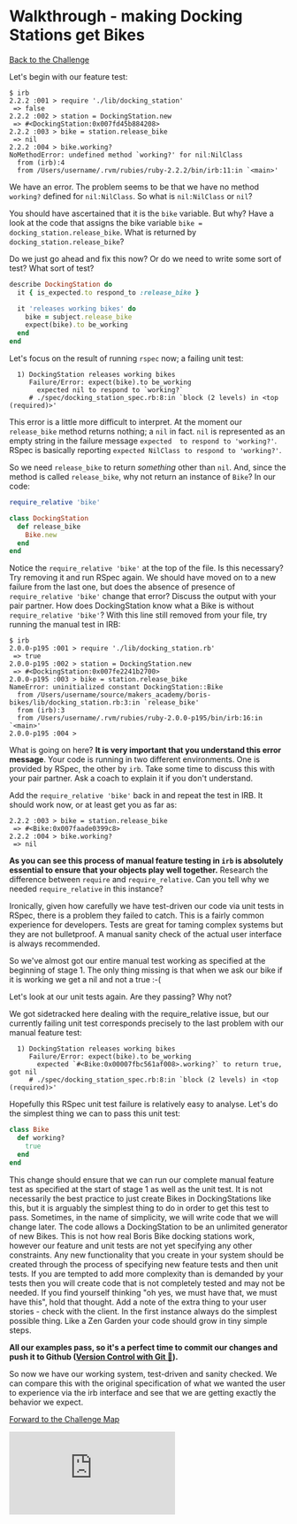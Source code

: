 # Walkthrough - making Docking Stations get Bikes

[Back to the Challenge](../10_making_stations_release_bikes.md)

Let's begin with our feature test:

```
$ irb
2.2.2 :001 > require './lib/docking_station'
 => false
2.2.2 :002 > station = DockingStation.new
 => #<DockingStation:0x007fd45b884208>
2.2.2 :003 > bike = station.release_bike
 => nil
2.2.2 :004 > bike.working?
NoMethodError: undefined method `working?' for nil:NilClass
  from (irb):4
  from /Users/username/.rvm/rubies/ruby-2.2.2/bin/irb:11:in `<main>'
```

We have an error. The problem seems to be that we have no method `working?` defined for `nil:NilClass`.  So what is `nil:NilClass` or `nil`?

You should have ascertained that it is the `bike` variable.  But why?  Have a look at the code that assigns the bike variable `bike = docking_station.release_bike`.  What is returned by `docking_station.release_bike`?

Do we just go ahead and fix this now?  Or do we need to write some sort of test?  What sort of test?

```ruby
describe DockingStation do
  it { is_expected.to respond_to :release_bike }

  it 'releases working bikes' do
    bike = subject.release_bike
    expect(bike).to be_working
  end
end
```

Let's focus on the result of running `rspec` now; a failing unit test:

```
  1) DockingStation releases working bikes
     Failure/Error: expect(bike).to be_working
       expected nil to respond to `working?`
     # ./spec/docking_station_spec.rb:8:in `block (2 levels) in <top (required)>'
```

This error is a little more difficult to interpret.  At the moment our `release_bike` method returns nothing; a `nil` in fact.  `nil` is represented as an empty string in the failure message `expected  to respond to 'working?'`.  RSpec is basically reporting `expected NilClass to respond to 'working?'`.

So we need `release_bike` to return *something* other than `nil`.  And, since the method is called `release_bike`, why not return an instance of `Bike`? In our code:

```ruby
require_relative 'bike'

class DockingStation
  def release_bike
    Bike.new
  end
end
```

Notice the `require_relative 'bike'` at the top of the file.  Is this necessary?  Try removing it and run RSpec again.  We should have moved on to a new failure from the last one, but does the absence of presence of `require_relative 'bike'` change that error?  Discuss the output with your pair partner.  How does DockingStation know what a Bike is without `require_relative 'bike'`?  With this line still removed from your file, try running the manual test in IRB:

```
$ irb
2.0.0-p195 :001 > require './lib/docking_station.rb'
 => true
2.0.0-p195 :002 > station = DockingStation.new
 => #<DockingStation:0x007fe2241b2700>
2.0.0-p195 :003 > bike = station.release_bike
NameError: uninitialized constant DockingStation::Bike
  from /Users/username/source/makers_academy/boris-bikes/lib/docking_station.rb:3:in `release_bike'
  from (irb):3
  from /Users/username/.rvm/rubies/ruby-2.0.0-p195/bin/irb:16:in `<main>'
2.0.0-p195 :004 >
```
What is going on here?  **It is very important that you understand this error message**.  Your code is running in two different environments.  One is provided by RSpec, the other by `irb`.  Take some time to discuss this with your pair partner.  Ask a coach to explain it if you don't understand.

Add the `require_relative 'bike'` back in and repeat the test in IRB.  It should work now, or at least get you as far as:

```
2.2.2 :003 > bike = station.release_bike
 => #<Bike:0x007faade0399c8>
2.2.2 :004 > bike.working?
 => nil
```

**As you can see this process of manual feature testing in `irb` is absolutely essential to ensure that your objects play well together.**  Research the difference between `require` and `require_relative`.  Can you tell why we needed `require_relative` in this instance?

Ironically, given how carefully we have test-driven our code via unit tests in RSpec, there is a problem they failed to catch.  This is a fairly common experience for developers.  Tests are great for taming complex systems but they are not bulletproof.  A manual sanity check of the actual user interface is always recommended.

So we've almost got our entire manual test working as specified at the beginning of stage 1.  The only thing missing is that when we ask our bike if it is working we get a nil and not a true :-(

Let's look at our unit tests again.  Are they passing?  Why not?

We got sidetracked here dealing with the require_relative issue, but our currently failing unit test corresponds precisely to the last problem with our manual feature test:

```
  1) DockingStation releases working bikes
     Failure/Error: expect(bike).to be_working
       expected `#<Bike:0x00007fbc561af008>.working?` to return true, got nil
     # ./spec/docking_station_spec.rb:8:in `block (2 levels) in <top (required)>'
```

Hopefully this RSpec unit test failure is relatively easy to analyse. Let's do the simplest thing we can to pass this unit test:

```ruby
class Bike
  def working?
    true
  end
end
```

This change should ensure that we can run our complete manual feature test as specified at the start of stage 1 as well as the unit test.  It is not necessarily the best practice to just create Bikes in DockingStations like this, but it is arguably the simplest thing to do in order to get this test to pass.  Sometimes, in the name of simplicity, we will write code that we will change later.  The code allows a DockingStation to be an unlimited generator of new Bikes.  This is not how real Boris Bike docking stations work, however our feature and unit tests are not yet specifying any other constraints.  Any new functionality that you create in your system should be created through the process of specifying new feature tests and then unit tests.  If you are tempted to add more complexity than is demanded by your tests then you will create code that is not completely tested and may not be needed.  If you find yourself thinking "oh yes, we must have that, we must have this", hold that thought.  Add a note of the extra thing to your user stories - check with the client.  In the first instance always do the simplest possible thing.  Like a Zen Garden your code should grow in tiny simple steps.

**All our examples pass, so it's a perfect time to commit our changes and push it to Github ([Version Control with Git&nbsp;:pill:](https://github.com/makersacademy/course/blob/master/pills/git.md)).**

So now we have our working system, test-driven and sanity checked. We can compare this with the original specification of what we wanted the user to experience via the irb interface and see that we are getting exactly the behavior we expect.

[Forward to the Challenge Map](../0_challenge_map.md)


![Tracking pixel](https://githubanalytics.herokuapp.com/course/boris_bikes/walkthroughs/10.md)

